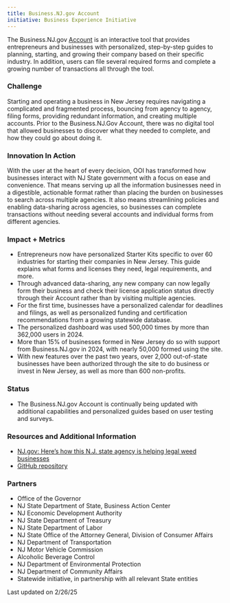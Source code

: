 ```yaml
---
title: Business.NJ.gov Account
initiative: Business Experience Initiative
---
```


The Business.NJ.gov [Account](https://navigator.business.nj.gov/) is an interactive tool that provides entrepreneurs and businesses with personalized, step-by-step guides to planning, starting, and growing their company based on their specific industry. In addition, users can file several required forms and complete a growing number of transactions all through the tool.

### Challenge

Starting and operating a business in New Jersey requires navigating a complicated and fragmented process, bouncing from agency to agency, filing forms, providing redundant information, and creating multiple accounts. Prior to the Business.NJ.Gov Account, there was no digital tool that allowed businesses to discover what they needed to complete, and how they could go about doing it.

### Innovation In Action

With the user at the heart of every decision, OOI has transformed how businesses interact with NJ State government with a focus on ease and convenience. That means serving up all the information businesses need in a digestible, actionable format rather than placing the burden on businesses to search across multiple agencies. It also means streamlining policies and enabling data-sharing across agencies, so businesses can complete transactions without needing several accounts and individual forms from different agencies.

### Impact \+ Metrics

* Entrepreneurs now have personalized Starter Kits specific to over 60 industries for starting their companies in New Jersey. This guide explains what forms and licenses they need, legal requirements, and more.  
* Through advanced data-sharing, any new company can now legally form their business and check their license application status directly through their Account rather than by visiting multiple agencies.  
* For the first time, businesses have a personalized calendar for deadlines and filings, as well as personalized funding and certification recommendations from a growing statewide database.  
* The personalized dashboard was used 500,000 times by more than 362,000 users in 2024\.  
* More than 15% of businesses formed in New Jersey do so with support from Business.NJ.gov in 2024, with nearly 50,000 formed using the site.   
* With new features over the past two years, over 2,000 out-of-state businesses have been authorized through the site to do business or invest in New Jersey, as well as more than 600 non-profits.

### Status

* The Business.NJ.gov Account is continually being updated with additional capabilities and personalized guides based on user testing and surveys.

### Resources and Additional Information

* [NJ.gov: Here’s how this N.J. state agency is helping legal weed businesses](https://www.nj.gov/governor/news/news/562022/approved/20220127a.shtml)  
* [GitHub repository](https://github.com/newjersey/navigator.business.nj.gov)

### Partners

* Office of the Governor  
* NJ State Department of State, Business Action Center  
* NJ Economic Development Authority  
* NJ State Department of Treasury  
* NJ State Department of Labor  
* NJ State Office of the Attorney General, Division of Consumer Affairs  
* NJ Department of Transportation  
* NJ Motor Vehicle Commission  
* Alcoholic Beverage Control  
* NJ Department of Environmental Protection  
* NJ Department of Community Affairs  
* Statewide initiative, in partnership with all relevant State entities

Last updated on 2/26/25
